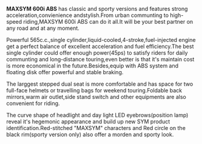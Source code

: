 ﻿---
type: pres
item: 30
cat: maxiscooters-3
---

<div>

<strong>MAXSYM 600i ABS</strong> has classic and sporty versions and features strong acceleration,convienience andstylish.From urban communting to high-speed riding,MAXSYM 600i ABS can do it all.It will be your best partner on any road and at any moment.

Powerful 565c.c.,single cylinder,liquid-cooled,4-stroke,fuel-injected engine get a perfect balance of excellent acceleration and fuel efficiency.The best single cylinder could offer enough power(45ps) to satisfy riders for daily communting and long-distance touring,even better is that it's maintain cost is more economical in the future.Besides,equip with ABS system and floating disk offer powerful and stable braking.

The larggest stepped dual seat is more comfortable and has space for two full-face helmets or travelling bags for weekend touring.Foldable back mirrors,warm air outlet,side stand switch and other equipments are also convenient for riding.

The curve shape of headlight and day light LED eyebrows(position lamp) reveal it's hegemonic appearance and build up new SYM product identification.Red-stitched "MAXSYM" characters and Red circle on the black rim(sporty version only) also offer a morden and sporty look.

</div>
